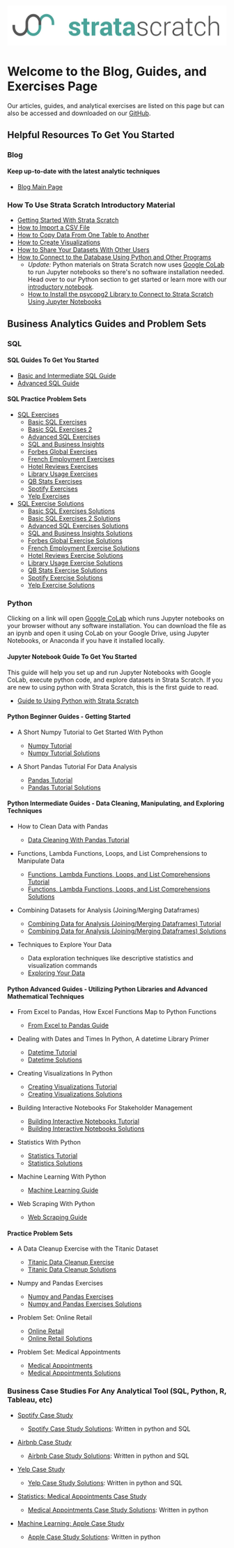 [![strata scratch](assets/sslogo.jpg)](https://stratascratch.com)
# Welcome to the Blog, Guides, and Exercises Page

Our articles, guides, and analytical exercises are listed on this page but can also be accessed and downloaded on our [GitHub](https://github.com/stratascratch). 

## Helpful Resources To Get You Started

### Blog 
#### Keep up-to-date with the latest analytic techniques
- [Blog Main Page](https://stratascratch.com/blog)

### How To Use Strata Scratch Introductory Material

- [Getting Started With Strata Scratch](https://education.stratascratch.com/guides/getting-started-with-stratascratch/getting-started-with-stratascratch)
- [How to Import a CSV File](https://education.stratascratch.com/guides/how-to-import-csv-file/how-to-import-csv-file)
- [How to Copy Data From One Table to Another](https://education.stratascratch.com/guides/how-to-copy-data-from-one-table-to-another/how-to-copy-data-from-one-table-to-another)
- [How to Create Visualizations](https://education.stratascratch.com/guides/how-to-create-visualizations/how-to-create-visualizations)
- [How to Share Your Datasets With Other Users](https://education.stratascratch.com/guides/how-to-share-your-datasets-with-other-users/how-to-share-your-datasets-with-other-users)
- [How to Connect to the Database Using Python and Other Programs](https://education.stratascratch.com/guides/how-to-connect-to-the-database-using-python-and-other-programs/how-to-connect-to-the-database-using-python-and-other-programs)
    - *Update:* Python materials on Strata Scratch now uses [Google CoLab](https://colab.research.google.com/) to run Jupyter notebooks so there's no software installation needed. Head over to our Python section to get started or learn more with our [introductory notebook](https://colab.research.google.com/drive/1tHxAbgbxM60VUIrVQW508EwB1b3wFk5g).
  - [How to Install the psycopg2 Library to Connect to Strata Scratch Using Jupyter Notebooks](https://education.stratascratch.com/guides/how-to-connect-to-the-database-using-python-and-other-programs/how-to-install-psycopg2-to-connect-to-strata-scratch-using-python)



## Business Analytics Guides and Problem Sets

### SQL
#### SQL Guides To Get You Started
- [Basic and Intermediate SQL Guide](https://education.stratascratch.com/guides/sql-guide/sql-guide)
- [Advanced SQL Guide](https://education.stratascratch.com/guides/sql-guide/advanced-sql-guide)

#### SQL Practice Problem Sets
- [SQL Exercises](https://github.com/stratascratch/stratascratch.github.io/tree/master/SQL%20Exercises)
  - [Basic SQL Exercises](https://education.stratascratch.com/SQL%20Exercises/Exercises/basic-sql-exercises)
  - [Basic SQL Exercises 2](https://github.com/stratascratch/stratascratch.github.io/blob/master/SQL%20Exercises/Exercises/basic-sql-exercises-2.md)
  - [Advanced SQL Exercises](https://github.com/stratascratch/stratascratch.github.io/blob/master/SQL%20Exercises/Exercises/advanced-sql-exercises.md)
  - [SQL and Business Insights](https://github.com/stratascratch/stratascratch.github.io/blob/master/SQL%20Exercises/Exercises/sql-and-business-insights.md)
  - [Forbes Global Exercises](https://github.com/stratascratch/stratascratch.github.io/blob/master/SQL%20Exercises/Exercises/forbes-global-exercises.md)
  - [French Employment Exercises](https://github.com/stratascratch/stratascratch.github.io/blob/master/SQL%20Exercises/Exercises/french-employment-exercises.md)
  - [Hotel Reviews Exercises](https://github.com/stratascratch/stratascratch.github.io/blob/master/SQL%20Exercises/Exercises/hotel-reviews-exercises.md)
  - [Library Usage Exercises](https://github.com/stratascratch/stratascratch.github.io/blob/master/SQL%20Exercises/Exercises/library-usage-exercises.md)
  - [QB Stats Exercises](https://github.com/stratascratch/stratascratch.github.io/blob/master/SQL%20Exercises/Exercises/qbstats-1996-2016-exercises.md)
  - [Spotify Exercises](https://github.com/stratascratch/stratascratch.github.io/blob/master/SQL%20Exercises/Exercises/spotify-exercises.md)
  - [Yelp Exercises](https://github.com/stratascratch/stratascratch.github.io/blob/master/SQL%20Exercises/Exercises/yelp-exercises.md)
- [SQL Exercise Solutions](https://github.com/stratascratch/stratascratch.github.io/tree/master/SQL%20Exercises/Solutions)
  - [Basic SQL Exercises Solutions](https://github.com/stratascratch/stratascratch.github.io/blob/master/SQL%20Exercises/Solutions/basic-sql-exercises-with-solutions.md)
  - [Basic SQL Exercises 2 Solutions](https://github.com/stratascratch/stratascratch.github.io/blob/master/SQL%20Exercises/Solutions/basic-sql-exercises-2-with-solutions.md)
  - [Advanced SQL Exercises Solutions](https://github.com/stratascratch/stratascratch.github.io/blob/master/SQL%20Exercises/Solutions/advanced-sql-exercises-with-solutions.md)
  - [SQL and Business Insights Solutions](https://github.com/stratascratch/stratascratch.github.io/blob/master/SQL%20Exercises/Solutions/sql-and-business-insights-with-solutions.md)
  - [Forbes Global Exercise Solutions](https://github.com/stratascratch/stratascratch.github.io/blob/master/SQL%20Exercises/Solutions/forbes-global-exercise-solutions.md)
  - [French Employment Exercise Solutions](https://github.com/stratascratch/stratascratch.github.io/blob/master/SQL%20Exercises/Solutions/french-employment-exercise-solutions.md)
  - [Hotel Reviews Exercise Solutions](https://github.com/stratascratch/stratascratch.github.io/blob/master/SQL%20Exercises/Solutions/hotel-reviews-exercise-solutions.md)
  - [Library Usage Exercise Solutions](https://github.com/stratascratch/stratascratch.github.io/blob/master/SQL%20Exercises/Solutions/library-usage-exercise-solutions.md)
  - [QB Stats Exercise Solutions](https://github.com/stratascratch/stratascratch.github.io/blob/master/SQL%20Exercises/Solutions/qbstats-1996-2016-exercise-solutions.md)
  - [Spotify Exercise Solutions](https://github.com/stratascratch/stratascratch.github.io/blob/master/SQL%20Exercises/Solutions/spotify-exercise-solutions.md)
  - [Yelp Exercise Solutions](https://github.com/stratascratch/stratascratch.github.io/blob/master/SQL%20Exercises/Solutions/yelp-exercise-solutions.md)

### Python 
Clicking on a link will open [Google CoLab](https://colab.research.google.com/) which runs Jupyter notebooks on your browser without any software installation. You can download the file as an ipynb and open it using CoLab on your Google Drive, using Jupyter Notebooks, or Anaconda if you have it installed locally.

#### Jupyter Notebook Guide To Get You Started 
This guide will help you set up and run Jupyter Notebooks with Google CoLab, execute python code, and explore datasets in Strata Scratch. If you are new to using python with Strata Scratch, this is the first guide to read.
- [Guide to Using Python with Strata Scratch](https://colab.research.google.com/drive/1tHxAbgbxM60VUIrVQW508EwB1b3wFk5g)

#### Python Beginner Guides - Getting Started
- A Short Numpy Tutorial to Get Started With Python
    - [Numpy Tutorial](https://colab.research.google.com/drive/1NQDtO3Y8kApxS5SwMPE2hvdUl3T_of4V)
    - [Numpy Tutorial Solutions](https://colab.research.google.com/drive/16rphW-v8ugVo79TkbFtwaiblrl9_-uiC)
  
- A Short Pandas Tutorial For Data Analysis
    - [Pandas Tutorial](https://colab.research.google.com/drive/1a4sbKG7jOJGn4oeonQPA8XjJm7OYgcdX)
    - [Pandas Tutorial Solutions](https://colab.research.google.com/drive/1xlZW9s2QpH2yClFXwLLNqm3sn_rU-yjz)  

#### Python Intermediate Guides - Data Cleaning, Manipulating, and Exploring Techniques
- How to Clean Data with Pandas 
    - [Data Cleaning With Pandas Tutorial](https://colab.research.google.com/drive/1DkmrA861GOdqBdgf4j7Fs4H1CWy6Aasy)
  
- Functions, Lambda Functions, Loops, and List Comprehensions to Manipulate Data
    - [Functions, Lambda Functions, Loops, and List Comprehensions Tutorial](https://colab.research.google.com/drive/1cW5bu556n1XeP6uZrR0kuFl6Mv1Tt3k7)
    - [Functions, Lambda Functions, Loops, and List Comprehensions Solutions](https://colab.research.google.com/drive/1ESfjBY6VZxvLr1BrTJz88fXS4TEOLdsH)

- Combining Datasets for Analysis (Joining/Merging Dataframes)
    - [Combining Data for Analysis (Joining/Merging Dataframes) Tutorial](https://colab.research.google.com/drive/19qeRuPoq3lw6-jPjouWaKYl_Fa6g_pBB)
    - [Combining Data for Analysis (Joining/Merging Dataframes) Solutions](https://colab.research.google.com/drive/1wQhHCgIhzS2hFMzwh9YH9ylYQUpCoD45)

- Techniques to Explore Your Data
    - Data exploration techniques like descriptive statistics and visualization commands
    - [Exploring Your Data](https://colab.research.google.com/drive/16N8DGj_qrg-clvAakHTiiNNP6l8P8eUO)
    
#### Python Advanced Guides - Utilizing Python Libraries and Advanced Mathematical Techniques
- From Excel to Pandas, How Excel Functions Map to Python Functions
    - [From Excel to Pandas Guide](https://colab.research.google.com/drive/105vXFkumbDaFhbmhfolPMZbqBBsA_wqL)
  
- Dealing with Dates and Times In Python, A datetime Library Primer
    - [Datetime Tutorial](https://colab.research.google.com/drive/1bpeKd3ktTc7UQ575c1JKnV2HdxCMFxFQ)
    - [Datetime Solutions](https://colab.research.google.com/drive/1RCK8kWln4fSYeHvY6rGbozB938iqYmVQ)
  
- Creating Visualizations In Python
    - [Creating Visualizations Tutorial](https://colab.research.google.com/drive/1SOOsVpbNp0f2anD6pOx1oVbgaa-Mp81T)
    - [Creating Visualizations Solutions](https://colab.research.google.com/drive/1ncNwIuY_0BSXB7500XF2JC9yJMA_Qi27)
  
 - Building Interactive Notebooks For Stakeholder Management
    - [Building Interactive Notebooks Tutorial](https://colab.research.google.com/drive/14uWejf0v1DII-CfcY48bl06i2zlSx-hl)
    - [Building Interactive Notebooks Solutions](https://colab.research.google.com/drive/1iCujafEtjqdhx5ECSj_3HepyExpBS6hH)
  
- Statistics With Python
    - [Statistics Tutorial](https://colab.research.google.com/drive/1Z0OdP__UxMGFu4jnpNT2ytJYbdqDEy8a)
    - [Statistics Solutions](https://colab.research.google.com/drive/1fcxGh3JG3VjqtNo_lRKXjOqrjPdoQ2aJ)

- Machine Learning With Python
    - [Machine Learning Guide](https://colab.research.google.com/drive/1C2oiJPylbu5SRS0snUU7YBpRRxAQ-ixF)  
  
- Web Scraping With Python
    - [Web Scraping Guide](https://colab.research.google.com/drive/15AEaOsAKWgikKY7BEOWxUlKsjjBjRD6R)
  
#### Practice Problem Sets
- A Data Cleanup Exercise with the Titanic Dataset
    - [Titanic Data Cleanup Exercise](https://colab.research.google.com/drive/1IXqngDNx5GgDxa3D9YzGOWWWHIJZcygR)
    - [Titanic Data Cleanup Solutions](https://colab.research.google.com/drive/1ZtLbBSxh0NeOsTeDS9YlHEka4Qtv3Ukp)
  
- Numpy and Pandas Exercises
    - [Numpy and Pandas Exercises](https://colab.research.google.com/drive/1XJi1CIQG9oJJhGWjrKHh7Xgf13JCxkdx)
    - [Numpy and Pandas Exercises Solutions](https://colab.research.google.com/drive/174qr2ObkPNt3hPXb_H_pyHOu3ywjdXvq)

- Problem Set: Online Retail
    - [Online Retail](https://colab.research.google.com/drive/1zMBEmyxGNjlCCbxsA9Ae_uvS0FS0F_IT)
    - [Online Retail Solutions](https://colab.research.google.com/drive/1ESPTy0JQ5B5dhTzaPYU8k4UkLIegnE8p)
  
- Problem Set: Medical Appointments
    - [Medical Appointments](https://colab.research.google.com/drive/1WKMDyIWCDtGcAoPqP1BdyH8_5UsLJC8z)
    - [Medical Appointments Solutions](https://colab.research.google.com/drive/1nCfSbhGL7wYIiaKOjwtE7FTPs9T9LHjp)

### Business Case Studies For Any Analytical Tool (SQL, Python, R, Tableau, etc)
- [Spotify Case Study](https://github.com/stratascratch/stratascratch.github.io/tree/master/Data%20Analytics%20Case%20Studies/Spotify.md)
    - [Spotify Case Study Solutions](https://colab.research.google.com/drive/1XG-TZbwU2oIZfZOIuX82cAqneK7-1ZSZ): Written in python and SQL

- [Airbnb Case Study](https://github.com/stratascratch/stratascratch.github.io/tree/master/Data%20Analytics%20Case%20Studies/Airbnb.md)
    - [Airbnb Case Study Solutions](https://colab.research.google.com/drive/1BMSK4IvGQWfNLXkcLPLaGVsLnywQ0SOG): Written in python and SQL

- [Yelp Case Study](https://github.com/stratascratch/stratascratch.github.io/tree/master/Data%20Analytics%20Case%20Studies/Yelp.md)
    - [Yelp Case Study Solutions](https://colab.research.google.com/drive/1GbDFj15cFtG-P6xjj-AK-K119CWIC4Q2): Written in python and SQL

- [Statistics: Medical Appointments Case Study](https://github.com/stratascratch/stratascratch.github.io/tree/master/Data%20Analytics%20Case%20Studies/Medical%20Appointments.md)
    - [Medical Appointments Case Study Solutions](https://colab.research.google.com/drive/1iTKUv7KEqwyicudr_yKNWV1GgsPQKfx6): Written in python

- [Machine Learning: Apple Case Study](https://github.com/stratascratch/stratascratch.github.io/tree/master/Data%20Analytics%20Case%20Studies/Apple.md)
    - [Apple Case Study Solutions](https://colab.research.google.com/drive/16JqMA7EidM4AjfoXjYQ1K1A_eN0YwlTE): Written in python
